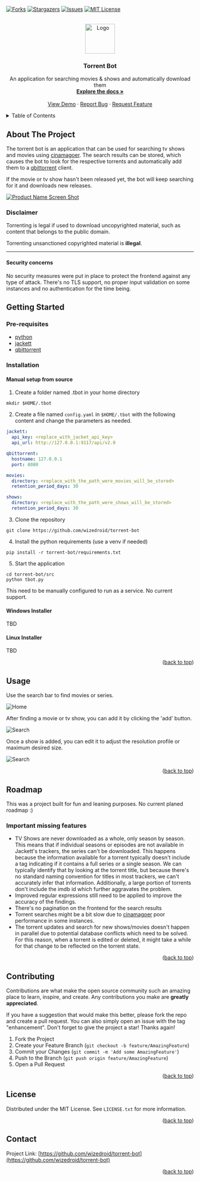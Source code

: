 <div id="top"></div>
<!--
README based on https://github.com/othneildrew/Best-README-Template
-->

[![Forks][forks-shield]][forks-url]
[![Stargazers][stars-shield]][stars-url]
[![Issues][issues-shield]][issues-url]
[![MIT License][license-shield]][license-url]



<!-- PROJECT LOGO -->
<br />
<div align="center">
  <a href="https://github.com/wizedroid/torrent-bot">
    <img src="images/logo.png" alt="Logo" width="80" height="80">
  </a>

<h3 align="center">Torrent Bot</h3>

  <p align="center">
    An application for searching movies & shows and automatically download them
    <br />
    <a href="https://github.com/wizedroid/torrent-bot"><strong>Explore the docs »</strong></a>
    <br />
    <br />
    <a href="https://github.com/wizedroid/torrent-bot">View Demo</a>
    ·
    <a href="https://github.com/wizedroid/torrent-bot/issues">Report Bug</a>
    ·
    <a href="https://github.com/wizedroid/torrent-bot/issues">Request Feature</a>
  </p>
</div>



<!-- TABLE OF CONTENTS -->
<details>
  <summary>Table of Contents</summary>
  <ol>
    <li>
      <a href="#about-the-project">About The Project</a>
      <ul>
        <li><a href="#built-with">Built With</a></li>
      </ul>
    </li>
    <li>
      <a href="#getting-started">Getting Started</a>
      <ul>
        <li><a href="#prerequisites">Prerequisites</a></li>
        <li><a href="#installation">Installation</a></li>
      </ul>
    </li>
    <li><a href="#usage">Usage</a></li>
    <li><a href="#roadmap">Roadmap</a></li>
    <li><a href="#contributing">Contributing</a></li>
    <li><a href="#license">License</a></li>
    <li><a href="#contact">Contact</a></li>
    <li><a href="#acknowledgments">Acknowledgments</a></li>
  </ol>
</details>



<!-- ABOUT THE PROJECT -->
## About The Project

The torrent bot is an application that can be used for searching tv shows and movies using 
[cinamagoer](https://github.com/cinemagoer/cinemagoer). The search results can be stored, which
causes the bot to look for the respective torrents and automatically add them to a
[qbittorrent](https://www.qbittorrent.org/download.php) client.


If the movie or tv show hasn't been released yet, the bot will keep searching for it and downloads
new releases.

[![Product Name Screen Shot][product-screenshot]](https://github.com/wizedroid/torrent-bot)


### Disclaimer

Torrenting is legal if used to download uncopyrighted material, such as content that belongs to the public domain. 

Torrenting unsanctioned copyrighted material is <b>illegal</b>.

___

#### Security concerns

No security measures were put in place to protect the frontend against any type of attack. There's no TLS support,
no proper input validation on some instances and no authentication for the time being. 


<!-- GETTING STARTED -->
## Getting Started

### Pre-requisites

- [python](https://www.python.org/downloads/)
- [jackett](https://github.com/Jackett/Jackett/releases)
- [qbittorrent](https://www.qbittorrent.org/download.php)

### Installation

#### Manual setup from source

1. Create a folder named .tbot in your home directory
```commandline
mkdir $HOME/.tbot
```
2. Create a file named `config.yaml` in `$HOME/.tbot` with the following content and change the parameters
as needed.

```yaml
jackett:
  api_key: <replace_with_jacket_api_key>
  api_url: http://127.0.0.1:9117/api/v2.0

qbittorrent:
  hostname: 127.0.0.1
  port: 8080

movies:
  directory: <replace_with_the_path_were_movies_will_be_stored>
  retention_period_days: 30

shows:
  directory: <replace_with_the_path_were_shows_will_be_stored>
  retention_period_days: 30
```

3. Clone the repository

```commandline
git clone https://github.com/wizedroid/torrent-bot
```

4. Install the python requirements (use a venv if needed)

```commandline
pip install -r torrent-bot/requirements.txt
```

5. Start the application

```commandline
cd torrent-bot/src
python tbot.py
```

This need to be manually configured to run as a service. 
No current support.

#### Windows Installer

TBD

#### Linux Installer

TBD


<p align="right">(<a href="#top">back to top</a>)</p>



<!-- USAGE EXAMPLES -->
## Usage

Use the search bar to find movies or series. 


![Home](images/home_page.png)



After finding a movie or tv show,
you can add it by clicking the 'add' button.

![Search](images/search_result_page.png)

Once a show is added, you can edit it to adjust the resolution profile or maximum desired
size. 

![Search](images/add_movie.png)

<p align="right">(<a href="#top">back to top</a>)</p>




<!-- ROADMAP -->
## Roadmap

This was a project built for fun and leaning purposes.
No current planed roadmap :)

### Important missing features

- TV Shows are never downloaded as a whole, only season by season. This means that if individual seasons or episodes
are not available in Jackett's trackers, the series can't be downloaded. This happens because the information available
for a torrent typically doesn't include a tag indicating if it contains a full series or a single season.
We can typically identify that by looking at the torrent title, but because there's no standard naming convention 
for titles in most trackers,  we can't accurately infer that information. Additionally, a large portion of torrents
don't include the imdb id which further aggravates the problem. 
- Improved regular expressions still need to be applied to improve the accuracy of the findings. 
- There's no pagination on the frontend for the search results
- Torrent searches might be a bit slow due to [cinamagoer](https://github.com/cinemagoer/cinemagoer) poor
performance in some instances.
- The torrent updates and search for new shows/movies doesn't happen in parallel due to potential database conflicts
which need to be solved. For this reason, when a torrent is edited or deleted, it might take a while for that change to 
be reflected on the torrent state.

<p align="right">(<a href="#top">back to top</a>)</p>



<!-- CONTRIBUTING -->
## Contributing

Contributions are what make the open source community such an amazing place to learn, inspire, and create. Any contributions you make are **greatly appreciated**.

If you have a suggestion that would make this better, please fork the repo and create a pull request. You can also simply open an issue with the tag "enhancement".
Don't forget to give the project a star! Thanks again!

1. Fork the Project
2. Create your Feature Branch (`git checkout -b feature/AmazingFeature`)
3. Commit your Changes (`git commit -m 'Add some AmazingFeature'`)
4. Push to the Branch (`git push origin feature/AmazingFeature`)
5. Open a Pull Request

<p align="right">(<a href="#top">back to top</a>)</p>



<!-- LICENSE -->
## License

Distributed under the MIT License. See `LICENSE.txt` for more information.

<p align="right">(<a href="#top">back to top</a>)</p>



<!-- CONTACT -->
## Contact
Project Link: [https://github.com/wizedroid/torrent-bot](https://github.com/wizedroid/torrent-bot)

<p align="right">(<a href="#top">back to top</a>)</p>




<!-- MARKDOWN LINKS & IMAGES -->
<!-- https://www.markdownguide.org/basic-syntax/#reference-style-links -->
[contributors-shield]: https://img.shields.io/github/contributors/wizedroid/torrent-bot.svg.svg?style=flat-square
[forks-shield]: https://img.shields.io/github/forks/wizedroid/torrent-bot.svg?style=plastic
[forks-url]: https://github.com/wizedroid/torrent-bot/network/members
[stars-shield]: https://img.shields.io/github/stars/wizedroid/torrent-bot.svg?style=plastic
[stars-url]: https://github.com/wizedroid/torrent-bot/stargazers
[issues-shield]: https://img.shields.io/github/issues/wizedroid/torrent-bot.svg?style=plastic
[issues-url]: https://github.com/wizedroid/torrent-bot/issues
[license-shield]: https://img.shields.io/github/license/wizedroid/torrent-bot.svg?style=plastic
[license-url]: https://github.com/wizedroid/torrent-bot/blob/master/LICENSE.txt
[product-screenshot]: images/home_page.png
